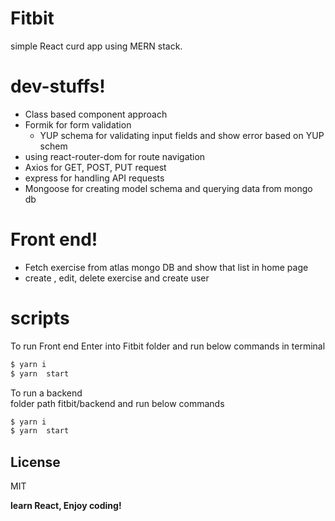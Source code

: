 # Fitbit 

simple React curd app using MERN stack.

# dev-stuffs!
  - Class based component approach
  - Formik for form validation
    - YUP schema for validating input fields and show error based on YUP schem
  - using react-router-dom for route navigation 
  - Axios for GET, POST, PUT request
  - express for handling API requests
  - Mongoose for creating model schema and querying data from mongo db

#  Front end! 

  - Fetch exercise from atlas mongo DB and show that list in home page
  -  create , edit, delete exercise  and create user
  
# scripts
 To run Front end 
Enter into Fitbit folder and run below commands in terminal 
```sh
$ yarn i
$ yarn  start
```

To run a backend  
folder path fitbit/backend and run below commands
```sh
$ yarn i
$ yarn  start
```

License
----

MIT


**learn React, Enjoy coding!**

